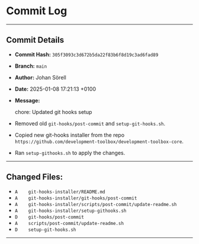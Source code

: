 # Commit Log

---

## Commit Details

- **Commit Hash:**   `305f3093c3d672b5da22f83b6f8d19c3ad6fad89`
- **Branch:**        `main`
- **Author:**        Johan Sörell
- **Date:**          2025-01-08 17:21:13 +0100
- **Message:**

  chore: Updated git hooks setup

- Removed old `git-hooks/post-commit` and `setup-git-hooks.sh`.
- Copied new git-hooks installer from the repo `https://github.com/development-toolbox/development-toolbox-core`.
- Ran `setup-githooks.sh` to apply the changes.

---

## Changed Files:

- `A	git-hooks-installer/README.md`
- `A	git-hooks-installer/git-hooks/post-commit`
- `A	git-hooks-installer/scripts/post-commit/update-readme.sh`
- `A	git-hooks-installer/setup-githooks.sh`
- `D	git-hooks/post-commit`
- `A	scripts/post-commit/update-readme.sh`
- `D	setup-git-hooks.sh`

---
